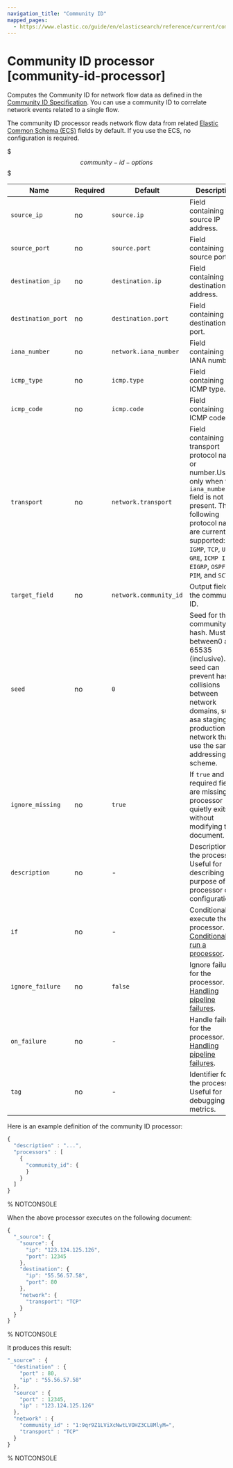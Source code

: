 ```yaml
---
navigation_title: "Community ID"
mapped_pages:
  - https://www.elastic.co/guide/en/elasticsearch/reference/current/community-id-processor.html
---
```


# Community ID processor [community-id-processor]


Computes the Community ID for network flow data as defined in the [Community ID Specification](https://github.com/corelight/community-id-spec). You can use a community ID to correlate network events related to a single flow.

The community ID processor reads network flow data from related [Elastic Common Schema (ECS)](ecs://reference/index.md) fields by default. If you use the ECS, no configuration is required.

$$$community-id-options$$$

| Name | Required | Default | Description |
| --- | --- | --- | --- |
| `source_ip` | no | `source.ip` | Field containing the source IP address. |
| `source_port` | no | `source.port` | Field containing the source port. |
| `destination_ip` | no | `destination.ip` | Field containing the destination IP address. |
| `destination_port` | no | `destination.port` | Field containing the destination port. |
| `iana_number` | no | `network.iana_number` | Field containing the IANA number. |
| `icmp_type` | no | `icmp.type` | Field containing the ICMP type. |
| `icmp_code` | no | `icmp.code` | Field containing the ICMP code. |
| `transport` | no | `network.transport` | Field containing the transport protocol name or number.Used only when the `iana_number` field is not present. The following protocol names are currently supported:`ICMP`, `IGMP`, `TCP`, `UDP`, `GRE`, `ICMP IPv6`, `EIGRP`, `OSPF`, `PIM`, and `SCTP`. |
| `target_field` | no | `network.community_id` | Output field for the community ID. |
| `seed` | no | `0` | Seed for the community ID hash. Must be between0 and 65535 (inclusive). The seed can prevent hash collisions between network domains, such asa staging and production network that use the same addressing scheme. |
| `ignore_missing` | no | `true` | If `true` and any required fields are missing,the processor quietly exits without modifying the document. |
| `description` | no | - | Description of the processor. Useful for describing the purpose of the processor or its configuration. |
| `if` | no | - | Conditionally execute the processor. See [Conditionally run a processor](docs-content://manage-data/ingest/transform-enrich/ingest-pipelines.md#conditionally-run-processor). |
| `ignore_failure` | no | `false` | Ignore failures for the processor. See [Handling pipeline failures](docs-content://manage-data/ingest/transform-enrich/ingest-pipelines.md#handling-pipeline-failures). |
| `on_failure` | no | - | Handle failures for the processor. See [Handling pipeline failures](docs-content://manage-data/ingest/transform-enrich/ingest-pipelines.md#handling-pipeline-failures). |
| `tag` | no | - | Identifier for the processor. Useful for debugging and metrics. |

Here is an example definition of the community ID processor:

```js
{
  "description" : "...",
  "processors" : [
    {
      "community_id": {
      }
    }
  ]
}
```
% NOTCONSOLE

When the above processor executes on the following document:

```js
{
  "_source": {
    "source": {
      "ip": "123.124.125.126",
      "port": 12345
    },
    "destination": {
      "ip": "55.56.57.58",
      "port": 80
    },
    "network": {
      "transport": "TCP"
    }
  }
}
```
% NOTCONSOLE

It produces this result:

```js
"_source" : {
  "destination" : {
    "port" : 80,
    "ip" : "55.56.57.58"
  },
  "source" : {
    "port" : 12345,
    "ip" : "123.124.125.126"
  },
  "network" : {
    "community_id" : "1:9qr9Z1LViXcNwtLVOHZ3CL8MlyM=",
    "transport" : "TCP"
  }
}
```
% NOTCONSOLE

